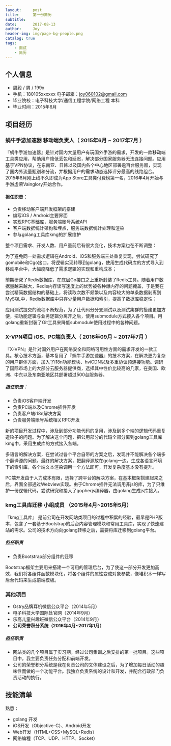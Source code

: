 ```yaml
---
layout:     post
title:      第一份简历
subtitle:   
date:       2017-08-13
author:     Joy
header-img: img/page-bg-people.png
catalog: true
tags:
    - 面试
    - 简历 
---
```

## 个人信息

- 周毅 / 男 / 199x
- 手机：180105xxxxxx      电子邮箱：joy060102@gmail.com
- 毕业院校：电子科技大学/通信工程学院/网络工程   本科
- 毕业时间：2015年6月

## 项目经历

### 蜗牛手游加速器 移动端负责人（ 2015年6月 ~ 2017年7月 ）

『蜗牛手游加速器』是针对国内大量用户有玩国外手游的需求，开发的一款移动端工具类应用，帮助用户降低丢包和延迟，解决部分国家服务器无法连接问题。应用基于VPN协议，在东南亚、日韩以及国内各个中心地区部署逾百台服务器，实现了国内外流量甄别和分流，并根据用户的需求动态选择评分最高的线路组合。2015年8月刚上线不久即成为App Store工具类付费榜第一名，2016年4月开始与手游虚荣Vainglory开始合作。

#### 担任职责：

- 负责移动客户端开发框架的搭建
- 编写iOS / Android主要界面
- 实现RPC基础库，服务端账号系统API
- 客户端数据统计架构和埋点，服务端数据统计处理和渲染
- 参与golang工具库kmg的扩展维护

整个项目需求、开发人数、用户量前后有很大变化，技术方案也在不断调整：

为了避免同一处需求逻辑在Android、iOS和服务端三处重复实现，尝试研究了gomobile和Cgo接口，将逻辑实现转移到golang，使用生成代码库的方式导入到移动平台中，大幅度降低了需求逻辑的实现和重构成本；

前期研究了Redis数据库，在底层Go接口之上重新封装了Redis工具。随着用户数据量越来越大，Redis内存读写速度上的优势被各种爆内存的问题掩盖，于是我在尝试精简数据结构的基础上，将读取次数不频繁以及内容较大的单条数据剥离到MySQL中，Redis数据库中只存少量用户数据和索引，提高了数据库稳定性；

应用测试提交的流程不断规范，为了让代码分分支测试以及测试集群的搭建更加方便，把功能逻辑与业务逻辑分离开之后，使用submodule方式接入各个项目。用golang重新封装了Git工具来降低submodule使用过程中的各种问题。

### X-VPN项目 iOS、PC端负责人（ 2016年09月 ~ 2017年7月 ）

『X-VPN』是针对国外用户在网络安全和网络可用性方面的需求开发的一款工具。核心技术方面，基本复用了『蜗牛手游加速器』的技术方案，在解决更为复杂的用户群体方面，加入了i18n功能模块、hviCDN以及多重协议预连接功能。调研了国际市场上的大部分云服务器提供商，选择其中性价比较高的几家，在美国、欧洲、中东以及东南亚地区共部署超过500台服务器。

##### 担任职责：

* 负责iOS客户端开发
* 负责PC端以及Chrome插件开发
* 负责客户端i18n解决方案
* 负责服务端账号系统相关RPC开发

新的项目开发过程中，涉及到部分功能代码的复用，涉及到多个端的逻辑代码重复造轮子的问题。为了解决这个问题，把公用部分的代码全部分离到golang工具库kmg中，采用生成库的方式接入各端。

多语言的解决方案，在尝试过各个平台自带的方案之后，发现并不能解决各个端多个翻译源的问题。最终的解决方案，把翻译源放在golang一边，生成各语言环境下的索引库，各个端文本渲染调用一个方法即可，开发复杂度基本没有提升。

PC端开发由于人力成本有限，选择了跨平台的解决方案，在基本框架搭建起来之后，界面全部通过Webview实现。由于Chrome插件无法调用非js的库，为了只维护一份逻辑代码，尝试研究和接入了gopherjs编译器，由golang生成js库接入。

### kmg工具库迁移 小组成员 （2015年4月~2015年5月）

『kmg工具库』 是前公司在开发网站类项目的过程中积累的经验，最早是PHP版本，包含了一套基于Bootstrap的后台内容管理模块和常用工具库，实现了快速建站的需求。公司的技术方向向golang转移之后，需要将库迁移到golang平台。

##### 担任职责

* 负责Bootstrap部分组件的迁移

Bootstrap框架主要用来搭建一个可用的管理后台，为了使这一部分开发更加高效，我们将各组件函数模块化，将各个组件的属性变成对象参数，像堆积木一样写后台代码来生成前端模板。

### 其他项目  

* Ostry品牌耳机微信公众平台（2014年5月）
* 电子科技大学国际处官网（2014年9月）
* 乐高儿童兴趣班微信公众平台（2014年9月）
* **公司荣誉积分系统（2016年4月~2017年1月）**

##### 担任职责

* 网站类的几个项目属于实习期，经过公司集训之后安排的第一批项目。这些项目中，我主要负责任务分配和前端开发。
* 公司的荣誉积分系统是我在负责公司的文体建设之后，为了增加每日活动的趣味性而做的一个功能平台。我独立负责系统的设计和开发，并配合行政部门负责活动的执行。



## 技能清单

熟悉：

* golang 开发
* iOS开发（Objective-C）、Android开发
* Web开发（HTML+CSS+MySQL+Redis）
* 网络编程（TCP、UDP、HTTP、Socket）

